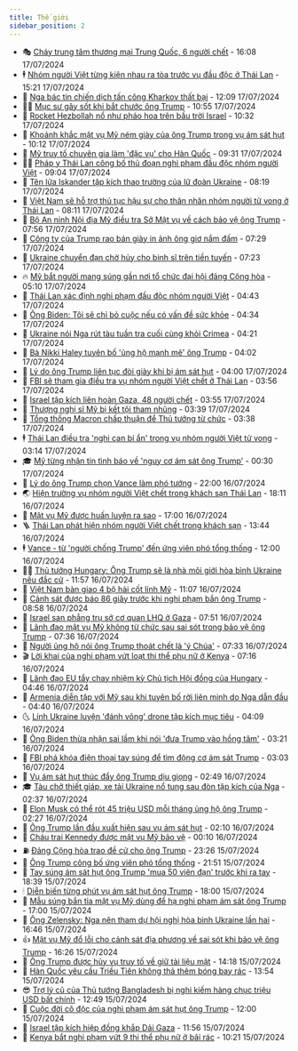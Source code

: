 ```yaml
---
title: Thế giới
sidebar_position: 2
---
```


<!-- vnexpress-the-gioi:START -->
- 🎭 [Cháy trung tâm thương mại Trung Quốc, 6 người chết](https://vnexpress.net/chay-trung-tam-thuong-mai-trung-quoc-6-nguoi-chet-4771349.html) - 16:08 17/07/2024
- 🕴 [Nhóm người Việt từng kiện nhau ra tòa trước vụ đầu độc ở Thái Lan](https://vnexpress.net/nhom-nguoi-viet-tung-kien-nhau-ra-toa-truoc-vu-dau-doc-o-thai-lan-4771341.html) - 15:21 17/07/2024
- 🤭 [Nga bác tin chiến dịch tấn công Kharkov thất bại](https://vnexpress.net/nga-bac-tin-chien-dich-tan-cong-kharkov-that-bai-4771313.html) - 12:09 17/07/2024
- 🧑‍💻 [Mục sư gây sốt khi bắt chước ông Trump](https://vnexpress.net/muc-su-gay-sot-khi-bat-chuoc-ong-trump-4771290.html) - 10:55 17/07/2024
- 🦏 [Rocket Hezbollah nổ như pháo hoa trên bầu trời Israel](https://vnexpress.net/rocket-hezbollah-no-nhu-phao-hoa-tren-bau-troi-israel-4771278.html) - 10:32 17/07/2024
- 🦒 [Khoảnh khắc mật vụ Mỹ ném giày của ông Trump trong vụ ám sát hụt](https://vnexpress.net/khoanh-khac-mat-vu-my-nem-giay-cua-ong-trump-trong-vu-am-sat-hut-4771223.html) - 10:12 17/07/2024
- 🌈 [Mỹ truy tố chuyên gia làm &#39;đặc vụ&#39; cho Hàn Quốc](https://vnexpress.net/my-truy-to-chuyen-gia-lam-dac-vu-cho-han-quoc-4771125.html) - 09:31 17/07/2024
- 🧑‍🏫 [Pháp y Thái Lan công bố thủ đoạn nghi phạm đầu độc nhóm người Việt](https://vnexpress.net/phap-y-thai-lan-cong-bo-thu-doan-nghi-pham-dau-doc-nhom-nguoi-viet-4771258.html) - 09:04 17/07/2024
- 🐲 [Tên lửa Iskander tập kích thao trường của lữ đoàn Ukraine](https://vnexpress.net/ten-lua-iskander-tap-kich-thao-truong-cua-lu-doan-ukraine-4771007.html) - 08:19 17/07/2024
- 🦒 [Việt Nam sẽ hỗ trợ thủ tục hậu sự cho thân nhân nhóm người tử vong ở Thái Lan](https://vnexpress.net/viet-nam-se-ho-tro-thu-tuc-hau-su-cho-than-nhan-nhom-nguoi-tu-vong-o-thai-lan-4771170.html) - 08:11 17/07/2024
- 🐻 [Bộ An ninh Nội địa Mỹ điều tra Sở Mật vụ về cách bảo vệ ông Trump](https://vnexpress.net/bo-an-ninh-noi-dia-my-dieu-tra-so-mat-vu-ve-cach-bao-ve-ong-trump-4771020.html) - 07:56 17/07/2024
- 🚀 [Công ty của Trump rao bán giày in ảnh ông giơ nắm đấm](https://vnexpress.net/cong-ty-cua-trump-rao-ban-giay-in-anh-ong-gio-nam-dam-4770993.html) - 07:29 17/07/2024
- 🥰 [Ukraine chuyển đạn chờ hủy cho binh sĩ trên tiền tuyến](https://vnexpress.net/ukraine-chuyen-dan-cho-huy-cho-binh-si-tren-tien-tuyen-4771019.html) - 07:23 17/07/2024
- 🔥 [Mỹ bắt người mang súng gần nơi tổ chức đại hội đảng Cộng hòa](https://vnexpress.net/my-bat-nguoi-mang-sung-gan-noi-to-chuc-dai-hoi-dang-cong-hoa-4770938.html) - 05:10 17/07/2024
- 🥳 [Thái Lan xác định nghi phạm đầu độc nhóm người Việt](https://vnexpress.net/thai-lan-xac-dinh-nghi-pham-dau-doc-nhom-nguoi-viet-4771037.html) - 04:43 17/07/2024
- 💼 [Ông Biden: Tôi sẽ chỉ bỏ cuộc nếu có vấn đề sức khỏe](https://vnexpress.net/ong-biden-toi-se-chi-bo-cuoc-neu-co-van-de-suc-khoe-4770959.html) - 04:34 17/07/2024
- 🤡 [Ukraine nói Nga rút tàu tuần tra cuối cùng khỏi Crimea](https://vnexpress.net/ukraine-noi-nga-rut-tau-tuan-tra-cuoi-cung-khoi-crimea-4771011.html) - 04:21 17/07/2024
- 🌁 [Bà Nikki Haley tuyên bố &#39;ủng hộ mạnh mẽ&#39; ông Trump](https://vnexpress.net/ba-nikki-haley-tuyen-bo-ung-ho-manh-me-ong-trump-4770958.html) - 04:02 17/07/2024
- 🤩 [Lý do ông Trump liên tục đòi giày khi bị ám sát hụt](https://vnexpress.net/ly-do-ong-trump-lien-tuc-doi-giay-khi-bi-am-sat-hut-4770602.html) - 04:00 17/07/2024
- 🎉 [FBI sẽ tham gia điều tra vụ nhóm người Việt chết ở Thái Lan](https://vnexpress.net/fbi-se-tham-gia-dieu-tra-vu-nhom-nguoi-viet-chet-o-thai-lan-4771022.html) - 03:56 17/07/2024
- 🎉 [Israel tập kích liên hoàn Gaza, 48 người chết](https://vnexpress.net/israel-tap-kich-lien-hoan-gaza-48-nguoi-chet-4770923.html) - 03:55 17/07/2024
- 🌁 [Thượng nghị sĩ Mỹ bị kết tội tham nhũng](https://vnexpress.net/thuong-nghi-si-my-bi-ket-toi-tham-nhung-4770905.html) - 03:39 17/07/2024
- 🌊 [Tổng thống Macron chấp thuận để Thủ tướng từ chức](https://vnexpress.net/tong-thong-macron-chap-thuan-de-thu-tuong-tu-chuc-4770910.html) - 03:38 17/07/2024
- 🕴 [Thái Lan điều tra &#39;nghi can bí ẩn&#39; trong vụ nhóm người Việt tử vong](https://vnexpress.net/thai-lan-dieu-tra-nghi-can-bi-an-trong-vu-nhom-nguoi-viet-tu-vong-4770942.html) - 03:14 17/07/2024
- 🎓 [Mỹ từng nhận tin tình báo về &#39;nguy cơ ám sát ông Trump&#39;](https://vnexpress.net/my-tung-nhan-tin-tinh-bao-ve-nguy-co-am-sat-ong-trump-4770898.html) - 00:30 17/07/2024
- 🦩 [Lý do ông Trump chọn Vance làm phó tướng](https://vnexpress.net/ly-do-ong-trump-chon-vance-lam-pho-tuong-4770456.html) - 22:00 16/07/2024
- 🌏 [Hiện trường vụ nhóm người Việt chết trong khách sạn Thái Lan](https://vnexpress.net/hien-truong-vu-nhom-nguoi-viet-chet-trong-khach-san-thai-lan-4770886.html) - 18:11 16/07/2024
- 🌋 [Mật vụ Mỹ được huấn luyện ra sao](https://vnexpress.net/mat-vu-my-duoc-huan-luyen-ra-sao-4770744.html) - 17:00 16/07/2024
- 🪜 [Thái Lan phát hiện nhóm người Việt chết trong khách sạn](https://vnexpress.net/thai-lan-phat-hien-nhom-nguoi-viet-chet-trong-khach-san-4770853.html) - 13:44 16/07/2024
- 🕴 [Vance - từ &#39;người chống Trump&#39; đến ứng viên phó tổng thống](https://vnexpress.net/vance-tu-nguoi-chong-trump-den-ung-vien-pho-tong-thong-4770414.html) - 12:00 16/07/2024
- 🧑‍🏫 [Thủ tướng Hungary: Ông Trump sẽ là nhà môi giới hòa bình Ukraine nếu đắc cử](https://vnexpress.net/thu-tuong-hungary-ong-trump-se-la-nha-moi-gioi-hoa-binh-ukraine-neu-dac-cu-4770839.html) - 11:57 16/07/2024
- 🌮 [Việt Nam bàn giao 4 bộ hài cốt lính Mỹ](https://vnexpress.net/viet-nam-ban-giao-4-bo-hai-cot-linh-my-4770825.html) - 11:07 16/07/2024
- 🚦 [Cảnh sát được báo 86 giây trước khi nghi phạm bắn ông Trump](https://vnexpress.net/canh-sat-duoc-bao-86-giay-truoc-khi-nghi-pham-ban-ong-trump-4770580.html) - 08:58 16/07/2024
- 💫 [Israel san phẳng trụ sở cơ quan LHQ ở Gaza](https://vnexpress.net/israel-san-phang-tru-so-co-quan-lhq-o-gaza-4770609.html) - 07:51 16/07/2024
- 🤡 [Lãnh đạo mật vụ Mỹ không từ chức sau sai sót trong bảo vệ ông Trump](https://vnexpress.net/lanh-dao-mat-vu-my-khong-tu-chuc-sau-sai-sot-trong-bao-ve-ong-trump-4770545.html) - 07:36 16/07/2024
- 🦣 [Người ủng hộ nói ông Trump thoát chết là &#39;ý Chúa&#39;](https://vnexpress.net/nguoi-ung-ho-noi-ong-trump-thoat-chet-la-y-chua-4770447.html) - 07:33 16/07/2024
- 🎬 [Lời khai của nghi phạm vứt loạt thi thể phụ nữ ở Kenya](https://vnexpress.net/loi-khai-cua-nghi-pham-vut-loat-thi-the-phu-nu-o-kenya-4770588.html) - 07:16 16/07/2024
- 🎉 [Lãnh đạo EU tẩy chay nhiệm kỳ Chủ tịch Hội đồng của Hungary](https://vnexpress.net/lanh-dao-eu-tay-chay-nhiem-ky-chu-tich-hoi-dong-cua-hungary-4770493.html) - 04:46 16/07/2024
- 🎡 [Armenia diễn tập với Mỹ sau khi tuyên bố rời liên minh do Nga dẫn đầu](https://vnexpress.net/armenia-dien-tap-voi-my-sau-khi-tuyen-bo-roi-lien-minh-do-nga-dan-dau-4770521.html) - 04:40 16/07/2024
- 🌜 [Lính Ukraine luyện &#39;đánh võng&#39; drone tập kích mục tiêu](https://vnexpress.net/linh-ukraine-luyen-danh-vong-drone-tap-kich-muc-tieu-4770227.html) - 04:09 16/07/2024
- 🎡 [Ông Biden thừa nhận sai lầm khi nói &#39;đưa Trump vào hồng tâm&#39;](https://vnexpress.net/ong-biden-thua-nhan-sai-lam-khi-noi-dua-trump-vao-hong-tam-4770459.html) - 03:21 16/07/2024
- 🤗 [FBI phá khóa điện thoại tay súng để tìm động cơ ám sát Trump](https://vnexpress.net/fbi-pha-khoa-dien-thoai-tay-sung-de-tim-dong-co-am-sat-trump-4770487.html) - 03:03 16/07/2024
- 🦩 [Vụ ám sát hụt thúc đẩy ông Trump dịu giọng](https://vnexpress.net/vu-am-sat-hut-thuc-day-ong-trump-diu-giong-4770462.html) - 02:49 16/07/2024
- 🎓 [Tàu chở thiết giáp, xe tải Ukraine nổ tung sau đòn tập kích của Nga](https://vnexpress.net/tau-cho-thiet-giap-xe-tai-ukraine-no-tung-sau-don-tap-kich-cua-nga-4770309.html) - 02:37 16/07/2024
- 🌁 [Elon Musk có thể rót 45 triệu USD mỗi tháng ủng hộ ông Trump](https://vnexpress.net/elon-musk-co-the-rot-45-trieu-usd-moi-thang-ung-ho-ong-trump-4770458.html) - 02:27 16/07/2024
- 🤩 [Ông Trump lần đầu xuất hiện sau vụ ám sát hụt](https://vnexpress.net/ong-trump-lan-dau-xuat-hien-sau-vu-am-sat-hut-4770485.html) - 02:10 16/07/2024
- 👹 [Cháu trai Kennedy được mật vụ Mỹ bảo vệ](https://vnexpress.net/chau-trai-kennedy-duoc-mat-vu-my-bao-ve-4770423.html) - 00:10 16/07/2024
- ⛽️ [Đảng Cộng hòa trao đề cử cho ông Trump](https://vnexpress.net/dang-cong-hoa-trao-de-cu-cho-ong-trump-4770415.html) - 23:26 15/07/2024
- 🚀 [Ông Trump công bố ứng viên phó tổng thống](https://vnexpress.net/ong-trump-cong-bo-ung-vien-pho-tong-thong-4770410.html) - 21:51 15/07/2024
- 🎡 [Tay súng ám sát hụt ông Trump &#39;mua 50 viên đạn&#39; trước khi ra tay](https://vnexpress.net/tay-sung-am-sat-hut-ong-trump-mua-50-vien-dan-truoc-khi-ra-tay-4770399.html) - 18:39 15/07/2024
- 🕯 [Diễn biến từng phút vụ ám sát hụt ông Trump](https://vnexpress.net/dien-bien-tung-phut-vu-am-sat-hut-ong-trump-4770206.html) - 18:00 15/07/2024
- 🐻 [Mẫu súng bắn tỉa mật vụ Mỹ dùng để hạ nghi phạm ám sát ông Trump](https://vnexpress.net/mau-sung-ban-tia-mat-vu-my-dung-de-ha-nghi-pham-am-sat-ong-trump-4770095.html) - 17:00 15/07/2024
- 🚦 [Ông Zelensky: Nga nên tham dự hội nghị hòa bình Ukraine lần hai](https://vnexpress.net/ong-zelensky-nga-nen-tham-du-hoi-nghi-hoa-binh-ukraine-lan-hai-4770393.html) - 16:46 15/07/2024
- 👍 [Mật vụ Mỹ đổ lỗi cho cảnh sát địa phương về sai sót khi bảo vệ ông Trump](https://vnexpress.net/mat-vu-my-do-loi-cho-canh-sat-dia-phuong-ve-sai-sot-khi-bao-ve-ong-trump-4770379.html) - 16:26 15/07/2024
- 🚀 [Ông Trump được hủy vụ truy tố về giữ tài liệu mật](https://vnexpress.net/ong-trump-duoc-huy-vu-truy-to-ve-giu-tai-lieu-mat-4770387.html) - 14:18 15/07/2024
- 🌮 [Hàn Quốc yêu cầu Triều Tiên không thả thêm bóng bay rác](https://vnexpress.net/han-quoc-yeu-cau-trieu-tien-khong-tha-them-bong-bay-rac-4770360.html) - 13:54 15/07/2024
- 😎 [Trợ lý cũ của Thủ tướng Bangladesh bị nghi kiếm hàng chục triệu USD bất chính](https://vnexpress.net/tro-ly-cu-cua-thu-tuong-bangladesh-bi-nghi-kiem-hang-chuc-trieu-usd-bat-chinh-4770340.html) - 12:49 15/07/2024
- 🐲 [Cuộc đời cô độc của nghi phạm ám sát hụt ông Trump](https://vnexpress.net/cuoc-doi-co-doc-cua-nghi-pham-am-sat-hut-ong-trump-4769966.html) - 12:00 15/07/2024
- 💫 [Israel tập kích hiệp đồng khắp Dải Gaza](https://vnexpress.net/israel-tap-kich-hiep-dong-khap-dai-gaza-4770352.html) - 11:56 15/07/2024
- 👀 [Kenya bắt nghi phạm vứt 9 thi thể phụ nữ ở bãi rác](https://vnexpress.net/kenya-bat-nghi-pham-vut-9-thi-the-phu-nu-o-bai-rac-4770307.html) - 10:21 15/07/2024<!-- vnexpress-the-gioi:END -->